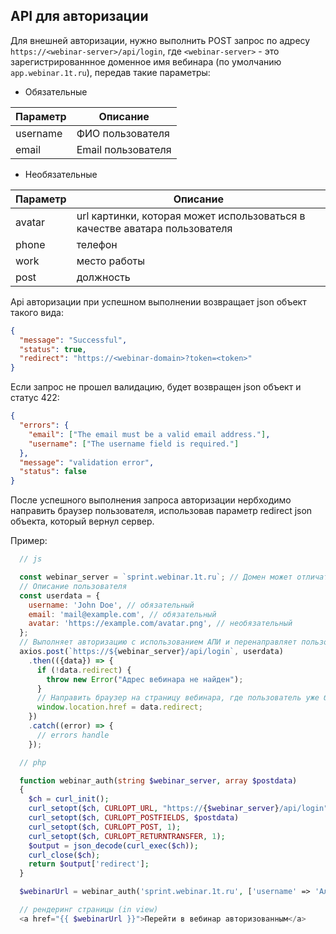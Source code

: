 ## API для авторизации

Для внешней авторизации, нужно выполнить POST запрос по адресу `https://<webinar-server>/api/login`, где `<webinar-server>` - это зарегистрированнное доменное имя вебинара (по умолчанию `app.webinar.1t.ru`), передав такие параметры:

- Обязательные

| Параметр | Описание           |
|----------|--------------------|
| username | ФИО пользователя   |
| email    | Email пользователя |

- Необязательные

| Параметр | Описание                                                                   |
|----------|----------------------------------------------------------------------------|
| avatar   | url картинки, которая может использоваться в качестве аватара пользователя |
| phone    | телефон                                                                    |
| work     | место работы                                                               |
| post     | должность                                                                  |

Api авторизации при успешном выполнении возвращает json объект такого вида:

```json
{
  "message": "Successful",
  "status": true,
  "redirect": "https://<webinar-domain>?token=<token>"
}
```

Если запрос не прошел валидацию, будет возвращен json объект и статус 422:

```json
{
  "errors": {
    "email": ["The email must be a valid email address."],
    "username": ["The username field is required."]
  },
  "message": "validation error",
  "status": false
}
```
После успешного выполнения запроса авторизации нербходимо направить браузер пользователя, использовав параметр redirect json объекта, который вернул сервер.

Пример:

```js
  // js

  const webinar_server = `sprint.webinar.1t.ru`; // Домен может отличаться, это только пример
  // Описание пользователя
  const userdata = {
    username: 'John Doe', // обязательный
    email: 'mail@example.com', // обязательный
    avatar: 'https://example.com/avatar.png', // необязательный
  };
  // Выполняет авторизацию с использованием АПИ и перенаправляет пользователя на страницу вебинара
  axios.post(`https://${webinar_server}/api/login`, userdata)
    .then(({data}) => {
      if (!data.redirect) {
        throw new Error("Адрес вебинара не найден");
      }
      // Направить браузер на страницу вебинара, где пользователь уже будет авторизован
      window.location.href = data.redirect;
    })
    .catch((error) => {
      // errors handle
    });
```

```php
  // php

  function webinar_auth(string $webinar_server, array $postdata)
  {
    $ch = curl_init();
    curl_setopt($ch, CURLOPT_URL, "https://{$webinar_server}/api/login");
    curl_setopt($ch, CURLOPT_POSTFIELDS, $postdata)
    curl_setopt($ch, CURLOPT_POST, 1);
    curl_setopt($ch, CURLOPT_RETURNTRANSFER, 1);
    $output = json_decode(curl_exec($ch));
    curl_close($ch);
    return $output['redirect'];
  }

  $webinarUrl = webinar_auth('sprint.webinar.1t.ru', ['username' => 'Альберт', 'email' => 'test@example.mail']);

  // рендеринг страницы (in view)
  <a href="{{ $webinarUrl }}">Перейти в вебинар авторизованным</a>
```
